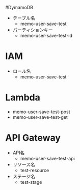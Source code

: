 #DymamoDB
-  テーブル名
    - memo-user-save-test
- パーティションキー
    - memo-user-save-test-id

# IAM
- ロール名
    - memo-user-save-test

# Lambda
- memo-user-save-test-post
- memo-user-save-test-get

# API Gateway
- API名
    - memo-user-save-test-api
- リソース名
    - test-resource
- ステージ名
    - test-stage
